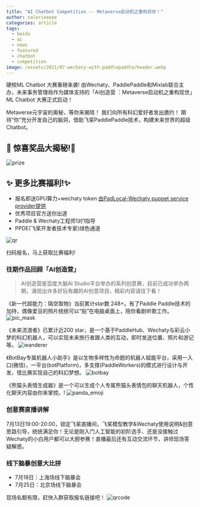 ```yaml
---
title: "AI Chatbot Competition -- Metaverse启动机之重构现世！"
author: valerieeeee
categories: article
tags:
  - baidu
  - ai
  - news
  - featured
  - chatbot
  - competition
image: /assets/2021/07-wechaty-with-paddlepaddle/header.webp
---
```


硬核ML Chatbot 大赛重磅来袭!
由Wechaty、PaddlePaddle和Mixlab联合主办，未来事务管理局作为媒体支持的「AI创造营 ：Metaverse启动机之重构现世」ML Chatbot 大赛正式启动！

Metaverse元宇宙的奥秘，等你来揭晓！
我们向所有科幻爱好者发出邀约！
期待“你”充分开发自己的脑洞，借助飞桨PaddlePaddle技术，构建未来世界的超级Chatbot。

## 🌟 惊喜奖品大揭秘!🌟

![prize](/assets/2021/07-wechaty-with-paddlepaddle/prize.webp)

## ✨ 更多比赛福利!✨

- 报名即送GPU算力+wechaty token [由PadLocal-Wechaty puppet service provider提供](https://wechaty.js.org/docs/puppet-providers/padlocal/)
- 优秀项目官方送你出道
- Paddle & Wechaty工程师1对1指导
- PPDE(飞桨开发者技术专家)绿色通道

![qr](/assets/2021/07-wechaty-with-paddlepaddle/qr.webp)

扫码报名，马上获取比赛福利!

### 往期作品回顾「AI创造营」

> AI创造营是百度大脑AI Studio平台举办的系列创意赛，目前已成功举办两期，涌现出许多好玩有趣的AI创意项目，精彩内容请往下看！

《新一代超能力：隔空取物》当前累计star数 248+。有了Paddle Paddle技术的加持，偶像爱豆的照片统统可以“贴”在电脑桌面上，陪你看剧听歌工作。
![pic_mask](/assets/2021/07-wechaty-with-paddlepaddle/pic_mask.gif)

《未来流浪者》已累计近200 star，是一个基于PaddleHub、Wechaty与彩云小梦的科幻机器人，可以实现未来旅行者跟人类的互动，即时发送位置、照片和游记等。
![wanderer](/assets/2021/07-wechaty-with-paddlepaddle/wanderer.gif)

《BotBay专属机器人小助手》是以生物多样性为命题的机器人赋能平台，采用一入口(微信)，一平台(botPlatform)，多支撑(PaddleWorkers)的模式进行设计与开发，借比赛实现自己的科幻梦想。
![botbay](/assets/2021/07-wechaty-with-paddlepaddle/botbay.gif)

《熊猫头表情生成器》是一个可以生成个人专属熊猫头表情包的聊天机器人，个性化聊天内容由你来掌控。!
![panda_emoji](/assets/2021/07-wechaty-with-paddlepaddle/panda_emoji.gif)

### 创意赛直播讲解

7月13日19:00-20:00，锁定飞桨直播间，飞桨模型教学&Wechaty使用说明&创意思路引导，统统满足你！无论是刚入门人工智能的初阶选手、还是没接触过Wechaty的小白用户都可以大胆参赛！直播最后还有互动交流环节，讲师现场答疑解惑。

### 线下脑暴创意大比拼

- 7月18日：上海场线下脑暴会
- 7月25日：北京场线下脑暴会

现场名额有限，赶快入群获取报名链接吧！
![qrcode](/assets/2021/07-wechaty-with-paddlepaddle/qrcode.webp)
